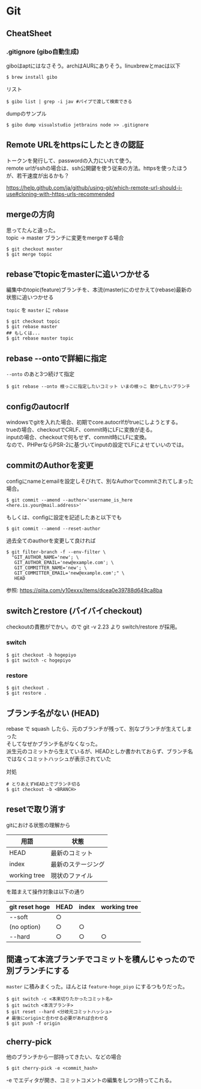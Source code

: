 # Git

## CheatSheet

### .gitignore (gibo自動生成)

giboはaptにはなさそう。archはAURにありそう。linuxbrewとmacは以下
```
$ brew install gibo
```

リスト
```
$ gibo list | grep -i jav #パイプで渡して検索できる
```

dumpのサンプル
```
$ gibo dump visualstudio jetbrains node >> .gitignore
```

## Remote URLをhttpsにしたときの認証
トークンを発行して、passwordの入力にいれて使う。  
remote urlがsshの場合は、ssh公開鍵を使う従来の方法。httpsを使ったほうが、若干速度が出るかも？

https://help.github.com/ja/github/using-git/which-remote-url-should-i-use#cloning-with-https-urls-recommended

## mergeの方向
思ってたんと違った。  
topic -> master ブランチに変更をmergeする場合
```
$ git checkout master
$ git merge topic
```

## rebaseでtopicをmasterに追いつかせる

編集中のtopic(feature)ブランチを、本流(master)にのせかえて(rebase)最新の状態に追いつかせる  

`topic` を `master` に `rebase`

```
$ git checkout topic
$ git rebase master
## もしくは...
$ git rebase master topic
```

## rebase --ontoで詳細に指定

`--onto` のあと3つ続けて指定

```
$ git rebase --onto 根っこに指定したいコミット いまの根っこ 動かしたいブランチ
```

## configのautocrlf
windowsでgitを入れた場合、初期でcore.autocrlfがtrueにしようとする。  
trueの場合、checkoutでCRLF、commit時にLFに変換が走る。  
inputの場合、checkoutで何もせず、commit時にLFに変換。  
なので、PHPerならPSR-2に基づいてinputの設定でLFによせていいのでは。

## commitのAuthorを変更

configにnameとemailを設定しそびれて、別なAuthorでcommitされてしまった場合。

```
$ git commit --amend --author='username_is_here <here.is.your@mail.address>'
```

もしくは、configに設定を記述したあと以下でも

```
$ git commit --amend --reset-author
```

過去全てのauthorを変更して良ければ

```
$ git filter-branch -f --env-filter \
  "GIT_AUTHOR_NAME='new'; \
   GIT_AUTHOR_EMAIL='new@example.com'; \
   GIT_COMMITTER_NAME='new'; \
   GIT_COMMITTER_EMAIL='new@example.com';" \
   HEAD
```

参照: https://qiita.com/y10exxx/items/dcea0e39788d649ca8ba

## switchとrestore (バイバイcheckout)
checkoutの責務がでかい。ので git -v 2.23 より switch/restore が採用。

### switch

```
$ git checkout -b hogepiyo
$ git switch -c hogepiyo
```

### restore

```
$ git checkout .
$ git restore .
```

## ブランチ名がない (HEAD)

rebase で squash したら、元のブランチが残って、別なブランチが生えてしまった  
そしてなぜかブランチ名がなくなった。  
派生元のコミットから生えているが、HEADとしか書かれておらず、ブランチ名ではなくコミットハッシュが表示されていた

対処
```
# とりあえずHEAD上でブランチ切る
$ git checkout -b <BRANCH>
```

## resetで取り消す

gitにおける状態の理解から

|用語|状態|
|---|---|
|HEAD|最新のコミット|
|index|最新のステージング|
|working tree|現状のファイル|

を踏まえて操作対象は以下の通り

|git reset hoge|HEAD|index|working tree|
|---|---|---|---|
|--soft|○|||		
|(no option)|○|○||
|--hard|○|○|○|

## 間違って本流ブランチでコミットを積んじゃったので別ブランチにする

`master` に積みまくった。ほんとは `feature-hoge_piyo` にするつもりだった。  

```
$ git switch -c <本来切りたかったコミット名>
$ git switch <本流ブランチ>
$ git reset --hard <分岐元コミットハッシュ>
# 最後にoriginと合わせる必要があれば合わせる
$ git push -f origin
```

## cherry-pick

他のブランチから一部持ってきたい、などの場合

```
$ git cherry-pick -e <commit_hash>
```

-e でエディタが開き、コミットコメントの編集をしつつ持ってこれる。
